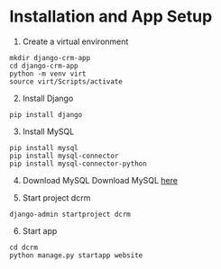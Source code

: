 # Installation and App Setup

1. Create a virtual environment

```console
mkdir django-crm-app
cd django-crm-app
python -m venv virt
source virt/Scripts/activate
```

2. Install Django

```console
pip install django
```

3. Install MySQL

```console
pip install mysql
pip install mysql-connector
pip install mysql-connector-python
```

4. Download MySQL
   Download MySQL [here](https://dev.mysql.com/downloads/installer/)

5. Start project dcrm

```console
django-admin startproject dcrm
```

6. Start app

```console
cd dcrm
python manage.py startapp website
```
